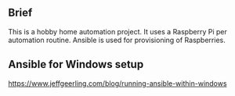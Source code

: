 Brief
-----
This is a hobby home automation project. It uses a Raspberry Pi per automation routine. Ansible is used for
provisioning of Raspberries.

Ansible for Windows setup
-------------------------
https://www.jeffgeerling.com/blog/running-ansible-within-windows

